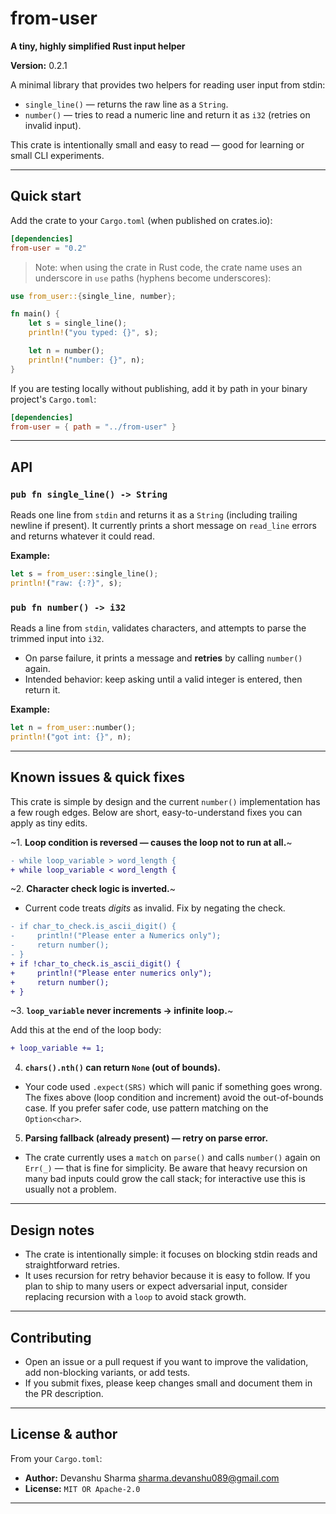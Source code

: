 # from-user

**A tiny, highly simplified Rust input helper**

**Version:** 0.2.1

A minimal library that provides two helpers for reading user input from stdin:
- `single_line()` — returns the raw line as a `String`.
- `number()` — tries to read a numeric line and return it as `i32` (retries on invalid input).

This crate is intentionally small and easy to read — good for learning or small CLI experiments.

---

## Quick start

Add the crate to your `Cargo.toml` (when published on crates.io):

```toml
[dependencies]
from-user = "0.2"
```

> Note: when using the crate in Rust code, the crate name uses an underscore in `use` paths (hyphens become underscores):

```rust
use from_user::{single_line, number};

fn main() {
    let s = single_line();
    println!("you typed: {}", s);

    let n = number();
    println!("number: {}", n);
}
```

If you are testing locally without publishing, add it by path in your binary project's `Cargo.toml`:

```toml
[dependencies]
from-user = { path = "../from-user" }
```

---

## API

### `pub fn single_line() -> String`
Reads one line from `stdin` and returns it as a `String` (including trailing newline if present). It currently prints a short message on `read_line` errors and returns whatever it could read.

**Example:**

```rust
let s = from_user::single_line();
println!("raw: {:?}", s);
```


### `pub fn number() -> i32`
Reads a line from `stdin`, validates characters, and attempts to parse the trimmed input into `i32`.
- On parse failure, it prints a message and **retries** by calling `number()` again.
- Intended behavior: keep asking until a valid integer is entered, then return it.

**Example:**

```rust
let n = from_user::number();
println!("got int: {}", n);
```


---

## Known issues & quick fixes

This crate is simple by design and the current `number()` implementation has a few rough edges. Below are short, easy-to-understand fixes you can apply as tiny edits.

~1. **Loop condition is reversed — causes the loop not to run at all.**~

```diff
- while loop_variable > word_length {
+ while loop_variable < word_length {
```

~2. **Character check logic is inverted.**~
- Current code treats *digits* as invalid. Fix by negating the check.

```diff
- if char_to_check.is_ascii_digit() {
-     println!("Please enter a Numerics only");
-     return number();
- }
+ if !char_to_check.is_ascii_digit() {
+     println!("Please enter numerics only");
+     return number();
+ }
```

~3. **`loop_variable` never increments → infinite loop.**~

Add this at the end of the loop body:

```diff
+ loop_variable += 1;
```

4. **`chars().nth()` can return `None` (out of bounds).**
- Your code used `.expect(SRS)` which will panic if something goes wrong. The fixes above (loop condition and increment) avoid the out-of-bounds case. If you prefer safer code, use pattern matching on the `Option<char>`.

5. **Parsing fallback (already present) — retry on parse error.**
- The crate currently uses a `match` on `parse()` and calls `number()` again on `Err(_)` — that is fine for simplicity. Be aware that heavy recursion on many bad inputs could grow the call stack; for interactive use this is usually not a problem.


---

## Design notes

- The crate is intentionally simple: it focuses on blocking stdin reads and straightforward retries.
- It uses recursion for retry behavior because it is easy to follow. If you plan to ship to many users or expect adversarial input, consider replacing recursion with a `loop` to avoid stack growth.

---

## Contributing

- Open an issue or a pull request if you want to improve the validation, add non-blocking variants, or add tests.
- If you submit fixes, please keep changes small and document them in the PR description.

---

## License & author

From your `Cargo.toml`:
- **Author:** Devanshu Sharma <sharma.devanshu089@gmail.com>
- **License:** `MIT OR Apache-2.0`

---